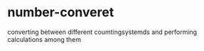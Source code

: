 # number-converet
converting between different coumtingsystemds and performing calculations among them
